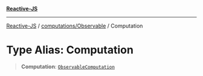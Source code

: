 [**Reactive-JS**](../../../README.md)

***

[Reactive-JS](../../../README.md) / [computations/Observable](../README.md) / Computation

# Type Alias: Computation

> **Computation**: [`ObservableComputation`](../interfaces/ObservableComputation.md)
